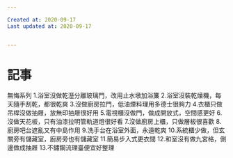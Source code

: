 ```yaml
---

Created at: 2020-09-17
Last updated at: 2020-09-17


---
```


# 記事


無悔系列
1.浴室沒做乾溼分離玻璃門，改用止水墩加浴簾
2.浴室沒裝乾燥機，每天隨手刮乾，都很乾爽
3.沒做廚房拉門，低油煙料理用多德士很夠力
4.衣櫃只做吊桿沒做抽屜，放無印抽屜很好用
5.電視櫃沒做門，做成開放式，空間感更好
6.沒做天花板，只有油漆拉明管軌道燈很好看
7.沒做廚房上櫃，只做層板很喜歡
8.廚房吧台遮亂又有中島作用
9.洗手台在浴室外面，永遠乾爽
10.系統櫃少做，但玄關旁有儲藏室，廚房旁也有儲藏室
11.簡易步入式更衣間
12.和室沒有做九宮格，側邊做成抽屜
13.不鏽鋼流理臺便宜好整理

